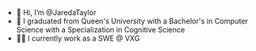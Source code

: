- 👋 Hi, I’m @JaredaTaylor
- 📖 I graduated from Queen's University with a Bachelor's in Computer Science with a Specialization in Cognitive Science
- 🧑‍💼 I currently work as a SWE @ VXG

<!---
JaredaTaylor/JaredaTaylor is a ✨ special ✨ repository because its `README.md` (this file) appears on your GitHub profile.
You can click the Preview link to take a look at your changes.
--->
